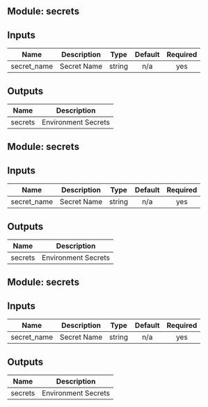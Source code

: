 ## Module: secrets
## Inputs

| Name | Description | Type | Default | Required |
|------|-------------|:----:|:-----:|:-----:|
| secret\_name | Secret Name | string | n/a | yes |

## Outputs

| Name | Description |
|------|-------------|
| secrets | Environment Secrets |

## Module: secrets
## Inputs

| Name | Description | Type | Default | Required |
|------|-------------|:----:|:-----:|:-----:|
| secret\_name | Secret Name | string | n/a | yes |

## Outputs

| Name | Description |
|------|-------------|
| secrets | Environment Secrets |

## Module: secrets
## Inputs

| Name | Description | Type | Default | Required |
|------|-------------|:----:|:-----:|:-----:|
| secret\_name | Secret Name | string | n/a | yes |

## Outputs

| Name | Description |
|------|-------------|
| secrets | Environment Secrets |

